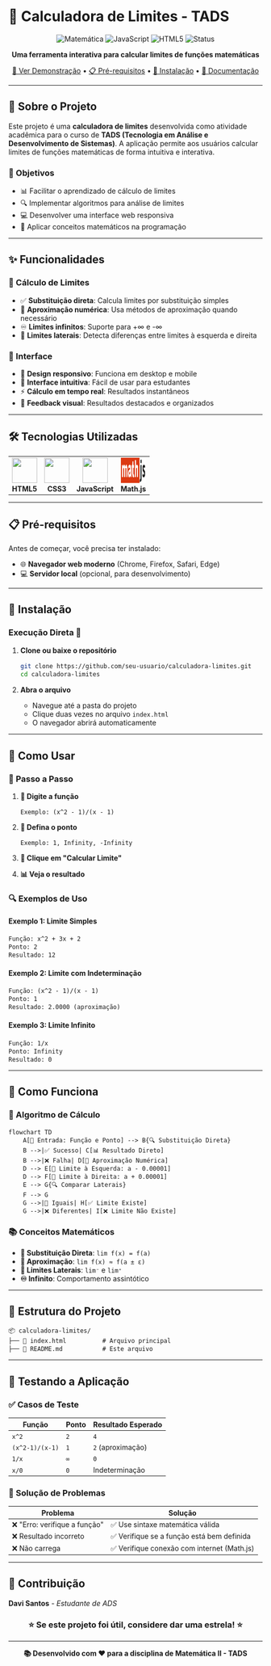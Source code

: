 # 🧮 Calculadora de Limites - TADS

<div align="center">

![Matemática](https://img.shields.io/badge/Matemática-Cálculo-blue)
![JavaScript](https://img.shields.io/badge/JavaScript-ES6+-yellow)
![HTML5](https://img.shields.io/badge/HTML5-CSS3-orange)
![Status](https://img.shields.io/badge/Status-Em%20Desenvolvimento-green)

**Uma ferramenta interativa para calcular limites de funções matemáticas**

[🔗 Ver Demonstração](#-como-usar) • [📋 Pré-requisitos](#-pré-requisitos) • [🚀 Instalação](#-instalação) • [📖 Documentação](#-documentação)

</div>

---

## 📖 Sobre o Projeto

Este projeto é uma **calculadora de limites** desenvolvida como atividade acadêmica para o curso de **TADS (Tecnologia em Análise e Desenvolvimento de Sistemas)**. A aplicação permite aos usuários calcular limites de funções matemáticas de forma intuitiva e interativa.

### 🎯 Objetivos
- 📊 Facilitar o aprendizado de cálculo de limites
- 🔍 Implementar algoritmos para análise de limites
- 💻 Desenvolver uma interface web responsiva
- 🧠 Aplicar conceitos matemáticos na programação

---

## ✨ Funcionalidades

### 🔢 Cálculo de Limites
- ✅ **Substituição direta**: Calcula limites por substituição simples
- 🎯 **Aproximação numérica**: Usa métodos de aproximação quando necessário
- ♾️ **Limites infinitos**: Suporte para +∞ e -∞
- 🔄 **Limites laterais**: Detecta diferenças entre limites à esquerda e direita

### 🎨 Interface
- 📱 **Design responsivo**: Funciona em desktop e mobile
- 🎨 **Interface intuitiva**: Fácil de usar para estudantes
- ⚡ **Cálculo em tempo real**: Resultados instantâneos
- 🎯 **Feedback visual**: Resultados destacados e organizados

---

## 🛠️ Tecnologias Utilizadas

<table>
<tr>
<td align="center">
<img src="https://cdn.jsdelivr.net/gh/devicons/devicon/icons/html5/html5-original.svg" width="50" height="50"/>
<br><b>HTML5</b>
</td>
<td align="center">
<img src="https://cdn.jsdelivr.net/gh/devicons/devicon/icons/css3/css3-original.svg" width="50" height="50"/>
<br><b>CSS3</b>
</td>
<td align="center">
<img src="https://cdn.jsdelivr.net/gh/devicons/devicon/icons/javascript/javascript-original.svg" width="50" height="50"/>
<br><b>JavaScript</b>
</td>
<td align="center">
<img src="https://raw.githubusercontent.com/josdejong/mathjs/develop/misc/img/mathjs.svg" width="50" height="50"/>
<br><b>Math.js</b>
</td>
</tr>
</table>

---

## 📋 Pré-requisitos

Antes de começar, você precisa ter instalado:

- 🌐 **Navegador web moderno** (Chrome, Firefox, Safari, Edge)
- 💻 **Servidor local** (opcional, para desenvolvimento)

---

## 🚀 Instalação

### Execução Direta 📂

1. **Clone ou baixe o repositório**
   ```bash
   git clone https://github.com/seu-usuario/calculadora-limites.git
   cd calculadora-limites
   ```

2. **Abra o arquivo**
   - Navegue até a pasta do projeto
   - Clique duas vezes no arquivo `index.html`
   - O navegador abrirá automaticamente

---

## 🎯 Como Usar

### 📝 Passo a Passo

1. **📖 Digite a função**
   ```
   Exemplo: (x^2 - 1)/(x - 1)
   ```

2. **🎯 Defina o ponto**
   ```
   Exemplo: 1, Infinity, -Infinity
   ```


3. **🚀 Clique em "Calcular Limite"**


4. **📊 Veja o resultado**


### 🔍 Exemplos de Uso

#### Exemplo 1: Limite Simples
```
Função: x^2 + 3x + 2
Ponto: 2
Resultado: 12
```

#### Exemplo 2: Limite com Indeterminação
```
Função: (x^2 - 1)/(x - 1)
Ponto: 1
Resultado: 2.0000 (aproximação)
```

#### Exemplo 3: Limite Infinito
```
Função: 1/x
Ponto: Infinity
Resultado: 0
```

---

## 🔧 Como Funciona

### 🧠 Algoritmo de Cálculo

```mermaid
flowchart TD
    A[📝 Entrada: Função e Ponto] --> B{🔍 Substituição Direta}
    B -->|✅ Sucesso| C[📊 Resultado Direto]
    B -->|❌ Falha| D[🎯 Aproximação Numérica]
    D --> E[📏 Limite à Esquerda: a - 0.00001]
    D --> F[📏 Limite à Direita: a + 0.00001]
    E --> G{🔍 Comparar Laterais}
    F --> G
    G -->|📐 Iguais| H[✅ Limite Existe]
    G -->|❌ Diferentes| I[❌ Limite Não Existe]
```

### 📚 Conceitos Matemáticos

- **🔢 Substituição Direta**: `lim f(x) = f(a)`
- **🎯 Aproximação**: `lim f(x) ≈ f(a ± ε)`
- **📏 Limites Laterais**: `lim⁻` e `lim⁺`
- **♾️ Infinito**: Comportamento assintótico

---

## 📁 Estrutura do Projeto

```
📦 calculadora-limites/
├── 📄 index.html          # Arquivo principal
├── 📄 README.md           # Este arquivo
```

---

## 🧪 Testando a Aplicação

### ✅ Casos de Teste

| Função | Ponto | Resultado Esperado |
|--------|-------|-------------------|
| `x^2` | `2` | `4` |
| `(x^2-1)/(x-1)` | `1` | `2` (aproximação) |
| `1/x` | `∞` | `0` |
| `x/0` | `0` | Indeterminação |

### 🐛 Solução de Problemas

| Problema | Solução |
|----------|---------|
| ❌ "Erro: verifique a função" | ✅ Use sintaxe matemática válida |
| ❌ Resultado incorreto | ✅ Verifique se a função está bem definida |
| ❌ Não carrega | ✅ Verifique conexão com internet (Math.js) |

---



## 👥 Contribuição

**Davi Santos** - *Estudante de ADS*


<div align="center">

### ⭐ Se este projeto foi útil, considere dar uma estrela! ⭐


---

**📚 Desenvolvido com ❤️ para a disciplina de Matemática II - TADS**

</div>

